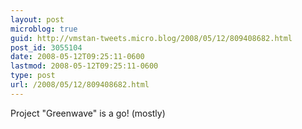 ```yaml
---
layout: post
microblog: true
guid: http://vmstan-tweets.micro.blog/2008/05/12/809408682.html
post_id: 3055104
date: 2008-05-12T09:25:11-0600
lastmod: 2008-05-12T09:25:11-0600
type: post
url: /2008/05/12/809408682.html
---
```

Project "Greenwave" is a go! (mostly)
